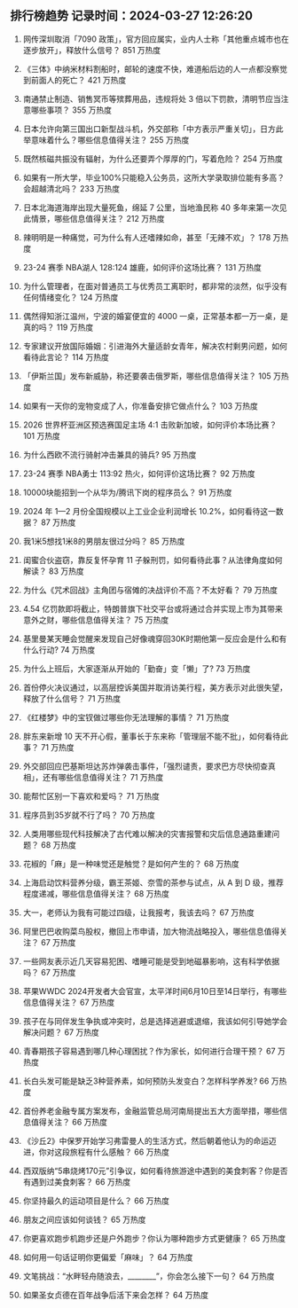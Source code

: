 
## 排行榜趋势 记录时间：2024-03-27 12:26:20
  
  1. 网传深圳取消「7090 政策」，官方回应属实，业内人士称「其他重点城市也在逐步放开」，释放什么信号？ 851 万热度
    
  2. 《三体》中纳米材料割船时，邮轮的速度不快，难道船后边的人一点都没察觉到前面人的死亡？ 421 万热度
    
  3. 南通禁止制造、销售冥币等殡葬用品，违规将处 3 倍以下罚款，清明节应当注意哪些事项？ 355 万热度
    
  4. 日本允许向第三国出口新型战斗机，外交部称「中方表示严重关切」，日方此举意味着什么？哪些信息值得关注？ 255 万热度
    
  5. 既然核磁共振没有辐射，为什么还要弄个厚厚的门，写着危险？ 254 万热度
    
  6. 如果有一所大学，毕业100%只能稳入公务员，这所大学录取排位能有多高？会超越清北吗？ 233 万热度
    
  7. 日本北海道海岸出现大量死鱼，绵延 7 公里，当地渔民称 40 多年来第一次见此情景，哪些信息值得关注？ 212 万热度
    
  8. 辣明明是一种痛觉，可为什么有人还嗜辣如命，甚至「无辣不欢」？ 178 万热度
    
  9. 23-24 赛季 NBA湖人 128:124 雄鹿，如何评价这场比赛？ 131 万热度
    
  10. 为什么管理者，在面对普通员工与优秀员工离职时，都非常的淡然，似乎没有任何情绪变化？ 124 万热度
    
  11. 偶然得知浙江温州，宁波的婚宴便宜的 4000 一桌，正常基本都一万一桌，是真的吗？ 119 万热度
    
  12. 专家建议开放国际婚姻：引进海外大量适龄女青年，解决农村剩男问题，如何看待此言论？ 114 万热度
    
  13. 「伊斯兰国」发布新威胁，称还要袭击俄罗斯，哪些信息值得关注？ 105 万热度
    
  14. 如果有一天你的宠物变成了人，你准备安排它做点什么？ 103 万热度
    
  15. 2026 世界杯亚洲区预选赛国足主场 4:1 击败新加坡，如何评价本场比赛？ 101 万热度
    
  16. 为什么西欧不流行骑射冲击兼具的骑兵? 95 万热度
    
  17. 23-24 赛季 NBA勇士 113:92 热火，如何评价这场比赛？ 92 万热度
    
  18. 10000块能招到一个从华为/腾讯下岗的程序员么？ 91 万热度
    
  19. 2024 年 1—2 月份全国规模以上工业企业利润增长 10.2%，如何看待这一数据？ 87 万热度
    
  20. 我1米5想找1米8的男朋友很过分吗？ 85 万热度
    
  21. 闺蜜合伙盗窃，靠反复怀孕育 11 子躲刑罚，如何看待此事？从法律角度如何解读？ 83 万热度
    
  22. 为什么《咒术回战》主角团与宿傩的决战评价不高？不太好看？ 79 万热度
    
  23. 4.54 亿罚款即将截止，特朗普旗下社交平台或将通过合并实现上市为其带来意外之财，哪些信息值得关注？ 75 万热度
    
  24. 基里曼某天睡会觉醒来发现自己好像魂穿回30K时期他第一反应会是什么和有什么行动? 74 万热度
    
  25. 为什么上班后，大家逐渐从开始的「勤奋」变「懒」了? 73 万热度
    
  26. 首份停火决议通过，以高层控诉美国并取消访美行程，美方表示对此很失望，释放了什么信号？ 71 万热度
    
  27. 《红楼梦》中的宝钗做过哪些你无法理解的事情？ 71 万热度
    
  28. 胖东来新增 10 天不开心假，董事长于东来称「管理层不能不批」，如何看待此事？ 71 万热度
    
  29. 外交部回应巴基斯坦达苏炸弹袭击事件，「强烈谴责，要求巴方尽快彻查真相」，还有哪些信息值得关注？ 71 万热度
    
  30. 能帮忙区别一下喜欢和爱吗？ 71 万热度
    
  31. 程序员到35岁就不行了吗？ 70 万热度
    
  32. 人类用哪些现代科技解决了古代难以解决的灾害报警和灾后信息通路重建问题？ 68 万热度
    
  33. 花椒的「麻」是一种味觉还是触觉？是如何产生的？ 68 万热度
    
  34. 上海启动饮料营养分级，霸王茶姬、奈雪的茶参与试点，从 A 到 D 级，推荐程度递减，哪些信息值得关注？ 68 万热度
    
  35. 大一，老师认为我有可能过四级，让我报考，我该去吗？ 67 万热度
    
  36. 阿里巴巴收购菜鸟股权，撤回上市申请，加大物流战略投入，哪些信息值得关注？ 67 万热度
    
  37. 一些网友表示近几天容易犯困、嗜睡可能是受到地磁暴影响，这有科学依据吗？ 67 万热度
    
  38. 苹果WWDC 2024开发者大会官宣，太平洋时间6月10日至14日举行，有哪些信息值得关注？ 67 万热度
    
  39. 孩子在与同伴发生争执或冲突时，总是选择逃避或退缩，我该如何引导她学会解决问题？ 67 万热度
    
  40. 青春期孩子容易遇到哪几种心理困扰？作为家长，如何进行合理干预？ 67 万热度
    
  41. 长白头发可能是缺乏3种营养素，如何预防头发变白？怎样科学养发? 66 万热度
    
  42. 首份养老金融专属方案发布，金融监管总局河南局提出五大方面举措，哪些信息值得关注？ 66 万热度
    
  43. 《沙丘2》中保罗开始学习弗雷曼人的生活方式，然后朝着他认为的命运迈进，你对这段旅程有什么感触？ 66 万热度
    
  44. 西双版纳“5串烧烤170元”引争议，如何看待旅游途中遇到的美食刺客？你是否有遇到过美食刺客？ 66 万热度
    
  45. 你坚持最久的运动项目是什么？ 66 万热度
    
  46. 朋友之间应该如何谈钱？ 65 万热度
    
  47. 你更喜欢跑步机跑步还是户外跑步？你认为哪种跑步方式更健康？ 65 万热度
    
  48. 如何用一句话证明你更偏爱「麻味」？ 64 万热度
    
  49. 文笔挑战：“水畔轻舟随浪去，________”，你会怎么接下一句？ 64 万热度
    
  50. 如果圣女贞德在百年战争后活下来会怎样？ 64 万热度
    